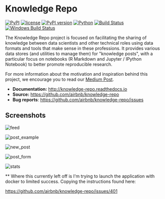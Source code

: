 # Knowledge Repo

[![PyPI](https://img.shields.io/pypi/status/knowledge-repo.svg)]()
[![license](https://img.shields.io/github/license/airbnb/knowledge-repo.svg)]()
[![PyPI version](https://badge.fury.io/py/knowledge-repo.svg)](https://badge.fury.io/py/knowledge-repo)
[![Python](https://img.shields.io/pypi/pyversions/knowledge-repo.svg?maxAge=2592000)](https://pypi.python.org/pypi/knowledge-repo)
[![Build Status](https://travis-ci.org/airbnb/knowledge-repo.svg?branch=master)](https://travis-ci.org/airbnb/knowledge-repo)
[![Windows Build Status](https://ci.appveyor.com/api/projects/status/t88a27n099oqnbsw/branch/master?svg=true&pendingText=Windows%20build%20pending...&passingText=Windows%20build%20passing&failingText=Windows%20build%20failing)](https://ci.appveyor.com/project/matthewwardrop/knowledge-repo)

The Knowledge Repo project is focused on facilitating the sharing of
knowledge between data scientists and other technical roles using data formats
and tools that make sense in these professions. It provides various data stores
(and utilities to manage them) for "knowledge posts", with a particular focus on
notebooks (R Markdown and Jupyter / IPython Notebook) to better promote
reproducible research.

For more information about the motivation and inspiration behind this project, we encourage you to read our [Medium Post](https://medium.com/airbnb-engineering/scaling-knowledge-at-airbnb-875d73eff091).

- **Documentation:** http://knowledge-repo.readthedocs.io
- **Source:** https://github.com/airbnb/knowledge-repo
- **Bug reports**: https://github.com/airbnb/knowledge-repo/issues

## Screenshots

![feed](https://user-images.githubusercontent.com/8813413/83345201-451ce500-a2c5-11ea-8eb9-1fbeda22b213.png)

![post_example](https://user-images.githubusercontent.com/8813413/83345203-48b06c00-a2c5-11ea-8edb-18e7f8f157ce.png)

![new_post](https://user-images.githubusercontent.com/8813413/83345202-4817d580-a2c5-11ea-9f75-964980c4c3c3.png)

![post_form](https://user-images.githubusercontent.com/8813413/83345204-49490280-a2c5-11ea-97e3-248192b01526.png)

![stats](https://user-images.githubusercontent.com/8813413/83345205-49490280-a2c5-11ea-9af2-2a01b69ae584.png)



** Where this currently left off is I'm trying to launch the application 
with docker to limited success. Copying the instructions found here: 

https://github.com/airbnb/knowledge-repo/issues/401